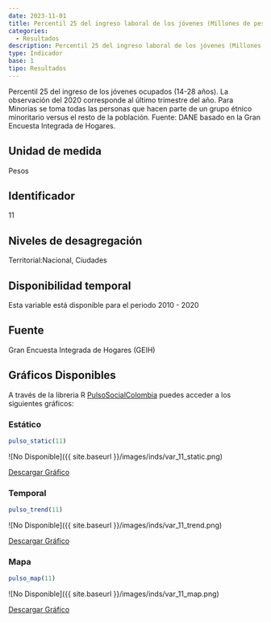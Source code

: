```yaml
---
date: 2023-11-01
title: Percentil 25 del ingreso laboral de los jóvenes (Millones de pesos) (nacional_etnia)
categories:
  - Resultados
description: Percentil 25 del ingreso laboral de los jóvenes (Millones de pesos)
type: Indicador
base: 1
tipo: Resultados
--- 
```


Percentil 25 del ingreso de los jóvenes ocupados (14-28 años). La observación del 2020 corresponde al último trimestre del año. Para Minorias se toma todas las personas que hacen parte de un grupo étnico minoritario versus el resto de la población.
Fuente: DANE basado en la Gran Encuesta Integrada de Hogares.

## Unidad de medida
Pesos

## Identificador
11

## Niveles de desagregación
Territorial:Nacional, Ciudades

## Disponibilidad temporal
Esta variable está disponible para el periodo 2010 - 2020

## Fuente
Gran Encuesta Integrada de Hogares (GEIH)

## Gráficos Disponibles

A través de la libreria R [PulsoSocialColombia](https://github.com/pulsosocialcolombia/PulsoSocialColombia) puedes acceder a los siguientes gráficos:

### Estático

``` R
pulso_static(11)
```

![No Disponible]({{ site.baseurl }}/images/inds/var_11_static.png)

<a href='{{ site.baseurl }}/images/inds/var_11_static.png'>Descargar Gráfico</a>

### Temporal

``` R
pulso_trend(11)
```

![No Disponible]({{ site.baseurl }}/images/inds/var_11_trend.png)

<a href='{{ site.baseurl }}/images/inds/var_11_trend.png'>Descargar Gráfico</a>

### Mapa

``` R
pulso_map(11)
```

![No Disponible]({{ site.baseurl }}/images/inds/var_11_map.png)

<a href='{{ site.baseurl }}/images/inds/var_11_map.png'>Descargar Gráfico</a>